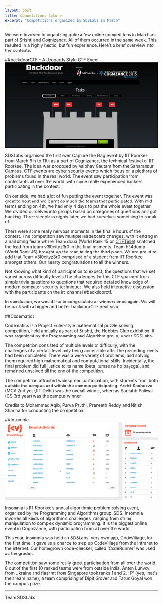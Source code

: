 ```yaml
---
layout: post
title: Competitions Galore
excerpt: "Competitions organized by SDSLabs in March"
---
```



We were involved in organizing quite a few online competitions in March as part of Srishti and Cognizance. All of them occurred in the same week. This resulted in a highly hectic, but fun experience. Here’s a brief overview into the contests.

##backdoorCTF - A Jeopardy Style CTF Event
![Backdoor](/images/posts/competitions/backdoor.png)

SDSLabs organised the first ever Capture the Flag event by IIT Roorkee from March 9th to 11th as a part of Cognizance, the technical festival of IIT Roorkee. The idea was proposed by Vaibhav Gautam from the Saharanpur Campus. CTF events are cyber security events which focus on a plethora of problems found in the real world. The event saw participation from contestants all over the world, with some really experienced hackers participating in the contest.

On our side, we had a lot of fun putting the event together. The event was great to host and we learnt as much the teams that participated. With mid terms ending on 4th, we had only 4 days to put the whole event together. We divided ourselves into groups based on categories of questions and got hacking. Three sleepless nights later, we had ourselves something to speak of.

There were some really nervous moments in the final 6 hours of the contest. The competition saw multiple leadeboard changes, with it ending in a nail biting finale where Team dcua (World Rank 15 on [CTFTime](//ctftime.org)) snatched the lead from team v3l0cityz3r0 in the final moments. Team h34dump (World Rank 46) brought up the rear, taking the third place. We are proud to add that Team v3l0cityz3r0 comprised of a student from IIT Roorkee amongst others. Our hearty congratulations to all the winners.

Not knowing what kind of participation to expect, the questions that we set varied across difficulty levels.The challenges for this CTF spanned from simple trivia questions to questions that required detailed knowledge of modern computer security techniques. We also held interactive discussion with the participants on the irc channel #backdoorctf.

In conclusion, we would like to congratulate all winners once again. We will be back with a bigger and better backdoorCTF next year.

##Codematics

Codematics is a Project Euler-style mathematical puzzle solving competition, held annually as part of Srishti, the Hobbies Club exhibition. It was organized by the Programming and Algorithm group, under SDSLabs.

The competition consisted of multiple levels of difficulty, with the challenges of a certain level only being accessible after the preceding levels had been completed. There was a wide variety of problems, and solving them required high mathematical and computational skills. Incidentally, the final problem did full justice to its name (beta, tumse na ho payega), and remained unsolved till the end of the competition.

The competition attracted widespread participation, with students from both outside the campus and within the campus participating. Archit Sachdeva (MCA 2nd year,IIT Delhi) was the overall winner, whereas Saurabh Paliwal (CS 3rd year) was the campus winner.

Credits to Mohammad Aqib, Purva Pruthi, Praneeth Reddy and Nitish Sharma for conducting the competition.

##Insomnia
![Insomnia](/images/posts/competitions/insomnia.png)

Insomnia is IIT Roorkee’s annual algorithmic problem solving event, organized by the Programming and Algorithms group, SDS. Insomnia involves all kinds of algorithmic challenges, ranging from string manipulation to complex dynamic programming. It is the biggest online event in Cognizance, with participation from all over the world.

This year, Insomnia was held on SDSLabs’ very own app, CodeVillage, for the first time. It gave us a chance to step up CodeVillage from the intranet to the internet. Our homegrown code-checker, called ‘CodeRunner’ was used as the grader.

The competition saw some really great participation from all over the world. 8 out of the first 10 ranked teams were from outside India. Anton Lunyov, from Ukraine and flashmt from Singapore took ranks 1 and 2. ‘:P‘ (yes, that's their team name), a team comprising of Dipit Grover and Tarun Goyal won the campus prize.

----

Team SDSLabs


